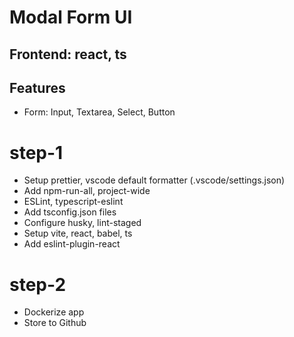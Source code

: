 # Modal Form UI

## Frontend: react, ts

## Features

- Form: Input, Textarea, Select, Button

# step-1

- Setup prettier, vscode default formatter (.vscode/settings.json)
- Add npm-run-all, project-wide
- ESLint, typescript-eslint
- Add tsconfig.json files
- Configure husky, lint-staged
- Setup vite, react, babel, ts
- Add eslint-plugin-react

# step-2

- Dockerize app
- Store to Github
